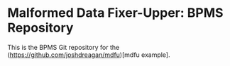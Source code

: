 Malformed Data Fixer-Upper: BPMS Repository
===========================================

This is the BPMS Git repository for the (https://github.com/joshdreagan/mdfu)[mdfu example].
